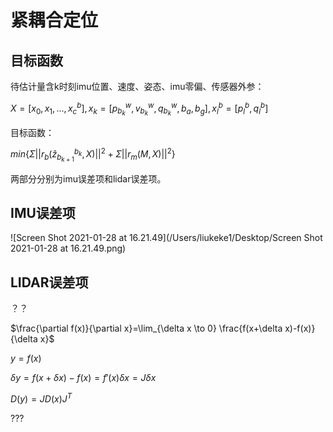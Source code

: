 # 紧耦合定位

## 目标函数

待估计量含k时刻imu位置、速度、姿态、imu零偏、传感器外参：

$X=[x_0,x_1,...,x_c^b], x_k=[p_{b_k}^w,v_{b_k}^w,q_{b_k}^w,b_a,b_g],x_l^b=[p_l^b,q_l^b]$

目标函数：

$min\left\{\Sigma||r_b(\hat{z}^{b_k}_{b_{k+1}},X)||^2+\Sigma||r_m(M,X)||^2\right\}$

两部分分别为imu误差项和lidar误差项。

## IMU误差项

![Screen Shot 2021-01-28 at 16.21.49](/Users/liukeke1/Desktop/Screen Shot 2021-01-28 at 16.21.49.png)

## LIDAR误差项



？？

$\frac{\partial f(x)}{\partial x}=\lim_{\delta x \to 0} \frac{f(x+\delta x)-f(x)}{\delta x}$







$y=f(x)$

$\delta y=f(x+\delta x)-f(x)=f'(x)\delta x=J\delta x$

$D(y)=JD(x)J^T$

??? 